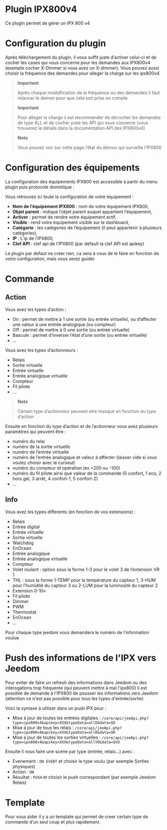 # Plugin IPX800v4

Ce plugin permet de gérer un IPX 800 v4

# Configuration du plugin

Après téléchargement du plugin, il vous suffit juste d’activer celui-ci et de cocher les cases qui vous concerne pour les demandes aux IPX800v4 (exemple cocher X-Dimmer si vous avez un X-dimmer). Vous pouvez aussi choisir la fréquence des demandes pour alleger la charge sur les ipx800v4

> **Important**
>
> Après chaque modidfication de la fréquence ou des demandes il faut relancer le demon pour que cela soit prise en compte

> **Important**
>
> Pour alleger la charge il est recommander de décocher les demandes de type ALL et de cocher juste les API qui vous concerne (vous trouverez le détails dans la documentation API des IPX800v4)

> **Note**
>
> Vous pouvez voir sur cette page l’état du démon qui surveille l’IPX800

# Configuration des équipements

La configuration des équipements IPX800 est accessible à partir du menu
plugin puis protocole domotique :

Vous retrouvez ici toute la configuration de votre équipement :

-   **Nom de l’équipement IPX800** : nom de votre équipement IPX800,
-   **Objet parent** : indique l’objet parent auquel appartient l’équipement,
-   **Activer** : permet de rendre votre équipement actif,
-   **Visible** : rend votre équipement visible sur le dashboard,
-   **Catégorie** : les catégories de l’équipement (il peut appartenir à plusieurs catégories),
-   **IP** : L’ip de l’IPX800,
-   **Clef API** : clef api de l’IPX800 (par default la clef API est apikey)

Le plugin par defaut ne creer rien, ca sera à vous de le faire en
fonction de votre configuration, mais vous serez guider.

# Commande

## Action

Vous avez les types d’action :

- On : permet de mettre à 1 une sortie (ou entrée virtuelle), ou d’affecter une valeur à une entrée analogique (ou compteur)
- Off : permet de mettre à 0 une sortie (ou entrée virtuelle)
- Bascule : permet d’inverser l’état d’une sortie (ou entrée virtuelle)
- ...

Vous avez les types d’actionneurs :

- Relais
- Sortie virtuelle
- Entrée virtuelle
- Entrée analogique virtuelle
- Compteur
- Fil pilote
- ...

> **Note**
>
> Certain type d’actionneur peuvent etre masqué en fonction du type d’action

Ensuite en fonction du type d’action et de l’actionneur vous avez plusieurs paramètres qui peuvent être :

- numéro du relai
- numéro de la sortie virtuelle
- numéro de l’entrée virtuelle
- numéro de l’entrée analogique et valeur à affecter (laisser vide si vous voulez choisir avec le curseul)
- numéro du compteur et opération (ex +200 ou -100)
- numéro du fil pilote ainsi que valeur de la commande (0 confort, 1 eco, 2 hors gel, 3 arrêt, 4 confort-1, 5 confort-2)
- ...

## Info

Vous avez les types differents (en fonction de vos extensions) :

- Relais
- Entrée digital
- Entrée virtuelle
- Sortie virtuelle
- Watchdog
- EnOcean
- Entrée analogique
- Entrée analogique virtuelle
- Compteur
- Volet roulant : option sous la forme 1-3 pour le volet 3 de l’extension VR 1
- THL : sous la forme 1-TEMP pour la température du capteur 1, 3-HUM pour l’humidité du capteur 3 ou 2-LUM pour la luminosité du capteur 2
- Extension 0-10v
- Fil pilote
- Dimmer
- PWM
- Thermostat
- EnOcean
- ...

Pour chaque type jeedom vous demandera le numéro de l’information voulue

# Push des informations de l'IPX vers Jeedom

Pour eviter de faire un refresh des informations dans Jeedom ou des interogations trop fréquente (qui peuvent mettre à mal l'ipx800) il est possible de demande à l'IPX800 de pousser les informations vers Jeedom (attention ce n'est pas possible pour tous les types d'entrée/sortie)

Voici la syntaxe à utiliser dans un push IPX pour :

- Mise à jour de toutes les entrées digitales : ``/core/api/jeeApi.php?type=ipx800v4&apikey=XXX&typeData=allD&data=$D``
- Mise à jour de tous les relais : ``/core/api/jeeApi.php?type=ipx800v4&apikey=XXX&typeData=allR&data=$R``
- Mise à jour de toutes les sorties virtuelles : ``/core/api/jeeApi.php?type=ipx800v4&apikey=XXX&typeData=allVO&data=$VO``

Ensuite il vous faire une scene par type (entrée, relais...) avec :

- Evenement : ``ON EVENT`` et choisir le type voulu (par exemple Sorties physiques)
- Action : ``ON``
- Résultat : ``PUSH`` et choisir le push correspondant (par exemple Jeedom Relais)

# Template

Pour vous aider il y a un template qui permet de creer certain type de commande d’un seul coup et plus rapidement.
